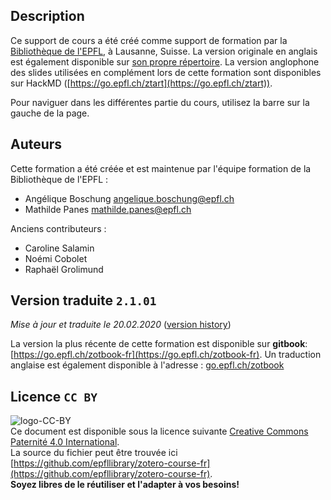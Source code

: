 ## Description
Ce support de cours a été créé comme support de formation par la [Bibliothèque de l'EPFL](https://www.epfl.ch/campus/library/fr/bibliotheque/), à Lausanne, Suisse. La version originale en anglais est également disponible sur [son propre répertoire](https://github.com/epfllibrary/zotero-course).  La version anglophone des slides utilisées en complément lors de cette formation sont disponibles sur HackMD ([https://go.epfl.ch/ztart](https://go.epfl.ch/ztart)).

Pour naviguer dans les différentes partie du cours, utilisez la barre sur la gauche de la page.

## Auteurs

Cette formation a été créée et est maintenue par l'équipe formation de la Bibliothèque de l'EPFL :   

+ Angélique Boschung [angelique.boschung@epfl.ch](mailto:angelique.boschung@epfl.ch)
+ Mathilde Panes [mathilde.panes@epfl.ch](mailto:mathilde.panes@epfl.ch)  

Anciens contributeurs : 
+ Caroline Salamin
+ Noémi Cobolet
+ Raphaël Grolimund

## Version traduite `2.1.01`

*Mise à jour et traduite le 20.02.2020* ([version history](X-references.md))

La version la plus récente de cette formation est disponible sur **gitbook**: [https://go.epfl.ch/zotbook-fr](https://go.epfl.ch/zotbook-fr).
Un traduction anglaise est également disponible à l'adresse : [go.epfl.ch/zotbook](https://go.epfl.ch/zotbook)


## Licence `CC BY`
![logo-CC-BY](img/cc-by.svg)   
Ce document est disponible sous la licence suivante  [Creative Commons Paternité 4.0 International](http://creativecommons.org/licenses/by/4.0/deed.fr).   
La source du fichier peut être trouvée ici [https://github.com/epfllibrary/zotero-course-fr](https://github.com/epfllibrary/zotero-course-fr).   
**Soyez libres de le réutiliser et l'adapter à vos besoins!**   

